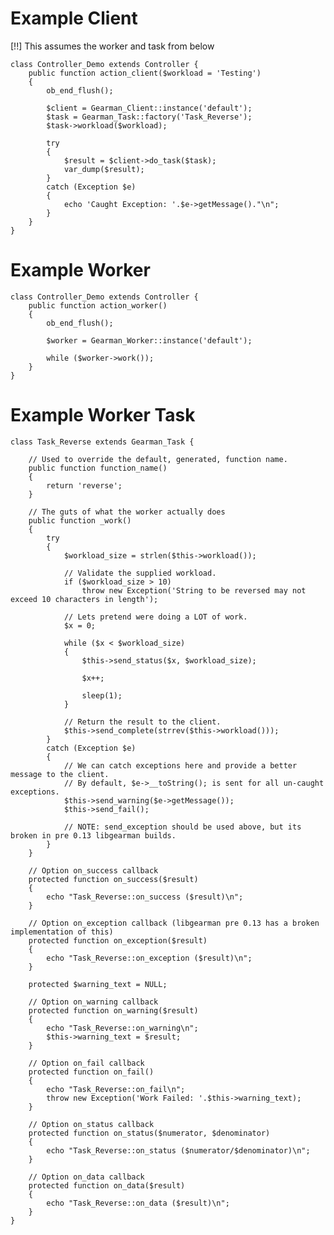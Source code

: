 # Example Client

[!!] This assumes the worker and task from below

	class Controller_Demo extends Controller {
		public function action_client($workload = 'Testing')
		{
			ob_end_flush();

			$client = Gearman_Client::instance('default');
			$task = Gearman_Task::factory('Task_Reverse');
			$task->workload($workload);

			try
			{
				$result = $client->do_task($task);
				var_dump($result);
			}
			catch (Exception $e)
			{
				echo 'Caught Exception: '.$e->getMessage()."\n";
			}
		}
	}

# Example Worker

	class Controller_Demo extends Controller {
		public function action_worker()
		{
			ob_end_flush();

			$worker = Gearman_Worker::instance('default');

			while ($worker->work());
		}
	}

# Example Worker Task

	class Task_Reverse extends Gearman_Task {

		// Used to override the default, generated, function name.
		public function function_name()
		{
			return 'reverse';
		}

		// The guts of what the worker actually does
		public function _work()
		{
			try
			{
				$workload_size = strlen($this->workload());

				// Validate the supplied workload.
				if ($workload_size > 10)
					throw new Exception('String to be reversed may not exceed 10 characters in length');

				// Lets pretend were doing a LOT of work.
				$x = 0;

				while ($x < $workload_size)
				{
					$this->send_status($x, $workload_size);

					$x++;

					sleep(1);
				}

				// Return the result to the client.
				$this->send_complete(strrev($this->workload()));
			}
			catch (Exception $e)
			{
				// We can catch exceptions here and provide a better message to the client.
				// By default, $e->__toString(); is sent for all un-caught exceptions.
				$this->send_warning($e->getMessage());
				$this->send_fail();

				// NOTE: send_exception should be used above, but its broken in pre 0.13 libgearman builds.
			}
		}

		// Option on_success callback
		protected function on_success($result)
		{
			echo "Task_Reverse::on_success ($result)\n";
		}

		// Option on_exception callback (libgearman pre 0.13 has a broken implementation of this)
		protected function on_exception($result)
		{
			echo "Task_Reverse::on_exception ($result)\n";
		}

		protected $warning_text = NULL;

		// Option on_warning callback
		protected function on_warning($result)
		{
			echo "Task_Reverse::on_warning\n";
			$this->warning_text = $result;
		}

		// Option on_fail callback
		protected function on_fail()
		{
			echo "Task_Reverse::on_fail\n";
			throw new Exception('Work Failed: '.$this->warning_text);
		}

		// Option on_status callback
		protected function on_status($numerator, $denominator)
		{
			echo "Task_Reverse::on_status ($numerator/$denominator)\n";
		}

		// Option on_data callback
		protected function on_data($result)
		{
			echo "Task_Reverse::on_data ($result)\n";
		}
	}
